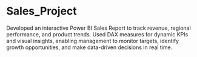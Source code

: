 # Sales_Project
Developed an interactive Power BI Sales Report to track revenue, regional performance, and product trends. Used DAX measures for dynamic KPIs and visual insights, enabling management to monitor targets, identify growth opportunities, and make data-driven decisions in real time.
